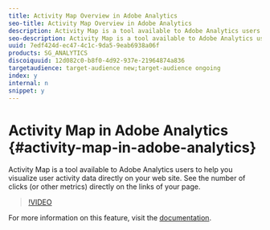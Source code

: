 ```yaml
---
title: Activity Map Overview in Adobe Analytics
seo-title: Activity Map Overview in Adobe Analytics
description: Activity Map is a tool available to Adobe Analytics users to help you visualize user activity data directly on your web site. See the number of clicks (or other metrics) directly on the links of your page.
seo-description: Activity Map is a tool available to Adobe Analytics users to help you visualize user activity data directly on your web site. See the number of clicks (or other metrics) directly on the links of your page.
uuid: 7edf424d-ec47-4c1c-9da5-9eab6938a06f
products: SG_ANALYTICS
discoiquuid: 12d082c0-b8f0-4d92-937e-21964874a836
targetaudience: target-audience new;target-audience ongoing
index: y
internal: n
snippet: y
---
```


# Activity Map in Adobe Analytics {#activity-map-in-adobe-analytics}

Activity Map is a tool available to Adobe Analytics users to help you visualize user activity data directly on your web site. See the number of clicks (or other metrics) directly on the links of your page.

>[!VIDEO](https://video.tv.adobe.com/v/25451/?quality=12)

For more information on this feature, visit the [documentation](https://marketing.adobe.com/resources/help/en_US/analytics/activitymap/).